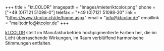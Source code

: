 +++
title = "kt.COLOR"
imagepath = "images/mieter/ktcolor.png"
phone = ["+49 (0)7121 51098-0"]
telefax = "+49 (0)7121 51098-20"
link = "https://www.ktcolor.ch/de/home.aspx"
email = "info@ktcolor.de"
emaillink = "mailto:info@ktcolor.de"
+++

[kt.COLOR](https://www.ktcolor.ch/de/home.aspx) stellt im Manufakturbetrieb hochpigmentierte Farben her, die im Licht überraschende Wirkungen, im Raum verblüffend harmonische Stimmungen entfalten.